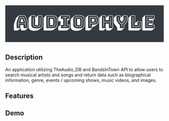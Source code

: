 # ![audiophyle](./public/assets/audiophyleLogo.png)

## Description

An application utilizing TheAudio_DB and BandsInTown API to allow users to search musical artists and songs and return data such as biographical information, genre, events / upcoming shows, music videos, and images.

## Features

## Demo
